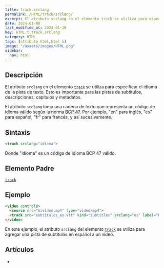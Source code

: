 ```yaml
---
title: track.srclang
permalink: /HTML/track/srclang/
excerpt: El atributo srclang en el elemento track se utiliza para especificar el idioma de la pista de texto. Es importante para subtítulos, descripciones y metadatos.
date: 2024-01-08
last_modified_at: 2024-01-10
key: HTML.t.track.srclang
category: HTML
tags: [atributo html,html 5]
image: "/assets/images/HTML.png"
sidebar:
  nav: html
---
```


## Descripción


El atributo `srclang` en el elemento [`track`](https://www.w3api.com/HTML/track/) se utiliza para especificar el idioma de la pista de texto. Esto es importante para las pistas de subtítulos, descripciones, capítulos y metadatos.


El atributo `srclang` toma una cadena de texto que representa un código de idioma válido según la norma [BCP 47](https://tools.ietf.org/html/bcp47). Por ejemplo, "en" para inglés, "es" para español, "fr" para francés, y así sucesivamente.


## Sintaxis


```html
<track srclang="idioma">

```


Donde "idioma" es un código de idioma BCP 47 válido.


## Elemento Padre


[`track`](https://www.w3api.com/HTML/track/)


## Ejemplo


```html
<video controls>
  <source src="mivideo.mp4" type="video/mp4">
  <track src="subtitulos_es.vtt" kind="subtitles" srclang="es" label="Español">
</video>

```


En este ejemplo, el atributo `srclang` del elemento [`track`](https://www.w3api.com/HTML/track/) se utiliza para agregar una pista de subtítulos en español a un video.


## Artículos

- 
